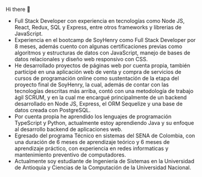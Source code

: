 Hi there 👋

<!--
**Alisser2001/Alisser2001** is a ✨ _special_ ✨ repository because its `README.md` (this file) appears on your GitHub profile.

Here are some ideas to get you started:

- 🔭 I’m currently working on ...
- 🌱 I’m currently learning ...
- 👯 I’m looking to collaborate on ...
- 🤔 I’m looking for help with ...
- 💬 Ask me about ...
- 📫 How to reach me: ...
- 😄 Pronouns: ...
- ⚡ Fun fact: ...
-->

- Full Stack Developer con experiencia en tecnologías como Node JS, React, Redux, SQL y Express, entre otros frameworks y librerias de JavaScript.
- Experiencia en el bootcamp de SoyHenry como Full Stack Developer por 8 meses, además cuento con algunas certificaciones previas como algoritmos y estructuras de datos con JavaScript, manejo de bases de datos relacionales y diseño web responsivo con CSS.
- He desarrollado proyectos de páginas web por cuenta propia, también participé en una aplicación web de venta y compra de servicios de cursos de programación online como sustentación de la etapa del proyecto final de SoyHenry, la cual, además de contar con las tecnologías descritas más arriba, contó con una metodología de trabajo ágil SCRUM, y en la cual me encargué principalmente de un backend desarrollado en Node JS, Express, el ORM Sequelize y una base de datos creada con PostgreSQL.
- Por cuenta propia he aprendido los lenguajes de programación TypeScript y Python, actualmente estoy aprendiendo Java y su enfoque al desarrollo backend de aplicaciones web.
- Egresado del programa Técnico en sistemas del SENA de Colombia, con una duración de 6 meses de aprendizaje teórico y 6 meses de aprendizaje práctico, con experiencia en redes informaticas y mantenimiento preventivo de computadores.
- Actualmente soy estudiante de Ingeniería de Sistemas en la Universidad de Antioquia y Ciencias de la Computación de la Universidad Nacional.
